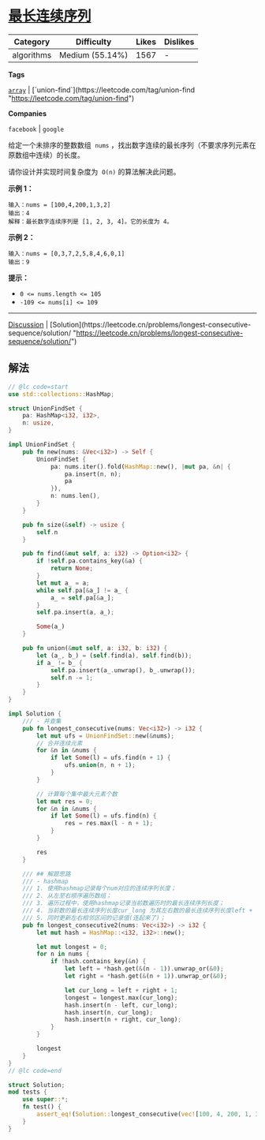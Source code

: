 # [最长连续序列](https://leetcode.cn/problems/longest-consecutive-sequence/description/ "https://leetcode.cn/problems/longest-consecutive-sequence/description/")

| Category   | Difficulty      | Likes | Dislikes |
| ---------- | --------------- | ----- | -------- |
| algorithms | Medium (55.14%) | 1567  | -        |

**Tags**

[`array`](https://leetcode.com/tag/array "https://leetcode.com/tag/array") | [`union-find`](https://leetcode.com/tag/union-find "https://leetcode.com/tag/union-find")

**Companies**

`facebook` | `google`

给定一个未排序的整数数组  `nums` ，找出数字连续的最长序列（不要求序列元素在原数组中连续）的长度。

请你设计并实现时间复杂度为  `O(n)` 的算法解决此问题。

**示例 1：**

```
输入：nums = [100,4,200,1,3,2]
输出：4
解释：最长数字连续序列是 [1, 2, 3, 4]。它的长度为 4。
```

**示例 2：**

```
输入：nums = [0,3,7,2,5,8,4,6,0,1]
输出：9
```

**提示：**

- `0 <= nums.length <= 105`
- `-109 <= nums[i] <= 109`

---

[Discussion](https://leetcode.cn/problems/longest-consecutive-sequence/comments/ "https://leetcode.cn/problems/longest-consecutive-sequence/comments/") | [Solution](https://leetcode.cn/problems/longest-consecutive-sequence/solution/ "https://leetcode.cn/problems/longest-consecutive-sequence/solution/")

## 解法

```rust
// @lc code=start
use std::collections::HashMap;

struct UnionFindSet {
    pa: HashMap<i32, i32>,
    n: usize,
}

impl UnionFindSet {
    pub fn new(nums: &Vec<i32>) -> Self {
        UnionFindSet {
            pa: nums.iter().fold(HashMap::new(), |mut pa, &n| {
                pa.insert(n, n);
                pa
            }),
            n: nums.len(),
        }
    }

    pub fn size(&self) -> usize {
        self.n
    }

    pub fn find(&mut self, a: i32) -> Option<i32> {
        if !self.pa.contains_key(&a) {
            return None;
        }
        let mut a_ = a;
        while self.pa[&a_] != a_ {
            a_ = self.pa[&a_];
        }
        self.pa.insert(a, a_);

        Some(a_)
    }

    pub fn union(&mut self, a: i32, b: i32) {
        let (a_, b_) = (self.find(a), self.find(b));
        if a_ != b_ {
            self.pa.insert(a_.unwrap(), b_.unwrap());
            self.n -= 1;
        }
    }
}

impl Solution {
    /// - 并查集
    pub fn longest_consecutive(nums: Vec<i32>) -> i32 {
        let mut ufs = UnionFindSet::new(&nums);
        // 合并连续元素
        for &n in &nums {
            if let Some(l) = ufs.find(n + 1) {
                ufs.union(n, n + 1);
            }
        }

        // 计算每个集中最大元素个数
        let mut res = 0;
        for &n in &nums {
            if let Some(l) = ufs.find(n) {
                res = res.max(l - n + 1);
            }
        }

        res
    }

    /// ## 解题思路
    /// - hashmap
    /// 1. 使用hashmap记录每个num对应的连续序列长度；
    /// 2. 从左至右顺序遍历数组；
    /// 3. 遍历过程中，使用hashmap记录当前数遍历时的最长连续序列长度；
    /// 4. 当前数的最长连续序列长度cur_long 为其左右数的最长连续序列长度left + right + 1;
    /// 5. 同时更新左右相邻区间的记录值(连起来了)；
    pub fn longest_consecutive2(nums: Vec<i32>) -> i32 {
        let mut hash = HashMap::<i32, i32>::new();

        let mut longest = 0;
        for n in nums {
            if !hash.contains_key(&n) {
                let left = *hash.get(&(n - 1)).unwrap_or(&0);
                let right = *hash.get(&(n + 1)).unwrap_or(&0);

                let cur_long = left + right + 1;
                longest = longest.max(cur_long);
                hash.insert(n - left, cur_long);
                hash.insert(n, cur_long);
                hash.insert(n + right, cur_long);
            }
        }

        longest
    }
}
// @lc code=end

struct Solution;
mod tests {
    use super::*;
    fn test() {
        assert_eq!(Solution::longest_consecutive(vec![100, 4, 200, 1, 3, 2]), 4);
    }
}

```
